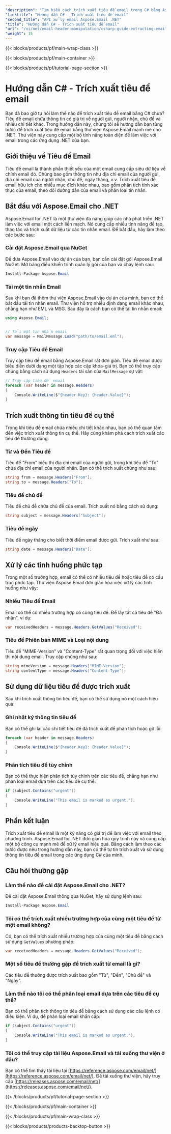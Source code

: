 ```yaml
---
"description": "Tìm hiểu cách trích xuất tiêu đề email trong C# bằng Aspose.Email cho .NET. Hướng dẫn từng bước với mã nguồn để phân tích email hiệu quả."
"linktitle": "Hướng dẫn C# - Trích xuất tiêu đề email"
"second_title": "API xử lý email Aspose.Email .NET"
"title": "Hướng dẫn C# - Trích xuất tiêu đề email"
"url": "/vi/net/email-header-manipulation/csharp-guide-extracting-email-headers/"
"weight": 15
---
```


{{< blocks/products/pf/main-wrap-class >}}

{{< blocks/products/pf/main-container >}}

{{< blocks/products/pf/tutorial-page-section >}}

# Hướng dẫn C# - Trích xuất tiêu đề email


Bạn đã bao giờ tự hỏi làm thế nào để trích xuất tiêu đề email bằng C# chưa? Tiêu đề email chứa thông tin có giá trị về người gửi, người nhận, chủ đề và nhiều chi tiết khác. Trong hướng dẫn này, chúng tôi sẽ hướng dẫn bạn từng bước để trích xuất tiêu đề email bằng thư viện Aspose.Email mạnh mẽ cho .NET. Thư viện này cung cấp một bộ tính năng toàn diện để làm việc với email trong các ứng dụng .NET của bạn.

## Giới thiệu về Tiêu đề Email

Tiêu đề email là thành phần thiết yếu của một email cung cấp siêu dữ liệu về chính email đó. Chúng bao gồm thông tin như địa chỉ email của người gửi, địa chỉ email của người nhận, chủ đề, ngày tháng, v.v. Trích xuất tiêu đề email hữu ích cho nhiều mục đích khác nhau, bao gồm phân tích tính xác thực của email, theo dõi đường dẫn của email và phân loại tin nhắn.

## Bắt đầu với Aspose.Email cho .NET

Aspose.Email for .NET là một thư viện đa năng giúp các nhà phát triển .NET làm việc với email một cách liền mạch. Nó cung cấp nhiều tính năng để tạo, thao tác và trích xuất dữ liệu từ các tin nhắn email. Để bắt đầu, hãy làm theo các bước sau:

### Cài đặt Aspose.Email qua NuGet

Để đưa Aspose.Email vào dự án của bạn, bạn cần cài đặt gói Aspose.Email NuGet. Mở bảng điều khiển trình quản lý gói của bạn và chạy lệnh sau:

```csharp
Install-Package Aspose.Email
```

### Tải một tin nhắn Email

Sau khi bạn đã thêm thư viện Aspose.Email vào dự án của mình, bạn có thể bắt đầu tải tin nhắn email. Thư viện hỗ trợ nhiều định dạng email khác nhau, chẳng hạn như EML và MSG. Sau đây là cách bạn có thể tải tin nhắn email:

```csharp
using Aspose.Email;


// Tải một tin nhắn email
var message = MailMessage.Load("path/to/email.eml");
```

### Truy cập Tiêu đề Email

Truy cập tiêu đề email bằng Aspose.Email rất đơn giản. Tiêu đề email được biểu diễn dưới dạng một tập hợp các cặp khóa-giá trị. Bạn có thể truy cập chúng bằng cách sử dụng `Headers` tài sản của `MailMessage` sự vật:

```csharp
// Truy cập tiêu đề email
foreach (var header in message.Headers)
{
    Console.WriteLine($"{header.Key}: {header.Value}");
}
```

## Trích xuất thông tin tiêu đề cụ thể

Trong khi tiêu đề email chứa nhiều chi tiết khác nhau, bạn có thể quan tâm đến việc trích xuất thông tin cụ thể. Hãy cùng khám phá cách trích xuất các tiêu đề thường dùng:

### Từ và Đến Tiêu đề

Tiêu đề "From" biểu thị địa chỉ email của người gửi, trong khi tiêu đề "To" chứa địa chỉ email của người nhận. Bạn có thể trích xuất chúng như sau:

```csharp
string from = message.Headers["From"];
string to = message.Headers["To"];
```

### Tiêu đề chủ đề

Tiêu đề chủ đề chứa chủ đề của email. Trích xuất nó bằng cách sử dụng:

```csharp
string subject = message.Headers["Subject"];
```

### Tiêu đề ngày

Tiêu đề ngày tháng cho biết thời điểm email được gửi. Trích xuất như sau:

```csharp
string date = message.Headers["Date"];
```

## Xử lý các tình huống phức tạp

Trong một số trường hợp, email có thể có nhiều tiêu đề hoặc tiêu đề có cấu trúc phức tạp. Thư viện Aspose.Email đơn giản hóa việc xử lý các tình huống như vậy:

### Nhiều Tiêu đề Email

Email có thể có nhiều trường hợp có cùng tiêu đề. Để lấy tất cả tiêu đề "Đã nhận", ví dụ:

```csharp
var receivedHeaders = message.Headers.GetValues("Received");
```

### Tiêu đề Phiên bản MIME và Loại nội dung

Tiêu đề "MIME-Version" và "Content-Type" rất quan trọng đối với việc hiển thị nội dung email. Truy cập chúng như sau:

```csharp
string mimeVersion = message.Headers["MIME-Version"];
string contentType = message.Headers["Content-Type"];
```

## Sử dụng dữ liệu tiêu đề được trích xuất

Sau khi trích xuất thông tin tiêu đề, bạn có thể sử dụng nó một cách hiệu quả:

### Ghi nhật ký thông tin tiêu đề

Bạn có thể ghi lại các chi tiết tiêu đề đã trích xuất để phân tích hoặc gỡ lỗi:

```csharp
foreach (var header in message.Headers)
{
    Console.WriteLine($"{header.Key}: {header.Value}");
}
```

### Phân tích tiêu đề tùy chỉnh

Bạn có thể thực hiện phân tích tùy chỉnh trên các tiêu đề, chẳng hạn như phân loại email dựa trên các tiêu đề cụ thể:

```csharp
if (subject.Contains("urgent"))
{
    Console.WriteLine("This email is marked as urgent.");
}
```

## Phần kết luận

Trích xuất tiêu đề email là một kỹ năng có giá trị để làm việc với email theo chương trình. Aspose.Email for .NET đơn giản hóa quy trình này và cung cấp một bộ công cụ mạnh mẽ để xử lý email hiệu quả. Bằng cách làm theo các bước được nêu trong hướng dẫn này, bạn có thể tự tin trích xuất và sử dụng thông tin tiêu đề email trong các ứng dụng C# của mình.

## Câu hỏi thường gặp

### Làm thế nào để cài đặt Aspose.Email cho .NET?

Để cài đặt Aspose.Email thông qua NuGet, hãy sử dụng lệnh sau:
```csharp
Install-Package Aspose.Email
```

### Tôi có thể trích xuất nhiều trường hợp của cùng một tiêu đề từ một email không?

Có, bạn có thể trích xuất nhiều trường hợp của cùng một tiêu đề bằng cách sử dụng `GetValues` phương pháp:
```csharp
var receivedHeaders = message.Headers.GetValues("Received");
```

### Một số tiêu đề thường gặp để trích xuất từ email là gì?

Các tiêu đề thường được trích xuất bao gồm "Từ", "Đến", "Chủ đề" và "Ngày".

### Làm thế nào tôi có thể phân loại email dựa trên các tiêu đề cụ thể?

Bạn có thể phân tích thông tin tiêu đề bằng cách sử dụng các câu lệnh có điều kiện. Ví dụ, để phân loại email khẩn cấp:
```csharp
if (subject.Contains("urgent"))
{
    Console.WriteLine("This email is marked as urgent.");
}
```

### Tôi có thể truy cập tài liệu Aspose.Email và tải xuống thư viện ở đâu?

Bạn có thể tìm thấy tài liệu tại [https://reference.aspose.com/email/net/](https://reference.aspose.com/email/net/). Để tải xuống thư viện, hãy truy cập [https://releases.aspose.com/email/net/](https://releases.aspose.com/email/net/).

{{< /blocks/products/pf/tutorial-page-section >}}

{{< /blocks/products/pf/main-container >}}

{{< /blocks/products/pf/main-wrap-class >}}

{{< blocks/products/products-backtop-button >}}